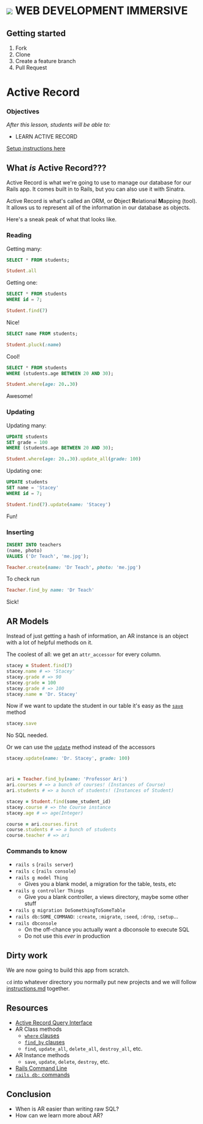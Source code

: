 # ![](https://ga-dash.s3.amazonaws.com/production/assets/logo-9f88ae6c9c3871690e33280fcf557f33.png)  WEB DEVELOPMENT IMMERSIVE

## Getting started

1. Fork
1. Clone
1. Create a feature branch
1. Pull Request

# Active Record

### Objectives
*After this lesson, students will be able to:*
- LEARN ACTIVE RECORD

[Setup instructions here](/setup.md#set-up)

## What _is_ Active Record???

Active Record is what we're going to use to manage our database for our Rails app. It comes built in to Rails, but you can also use it with Sinatra.

Active Record is what's called an ORM, or <b>O</b>bject <b>R</b>elational <b>M</b>apping (tool). It allows us to represent all of the information in our database as objects.

Here's a sneak peak of what that looks like.


### Reading

Getting many:
```sql
SELECT * FROM students;
```
```rb
Student.all
```

Getting one:
```sql
SELECT * FROM students
WHERE id = 7;
```
```rb
Student.find(7)
```

Nice!

```sql
SELECT name FROM students;
```
```ruby
Student.pluck(:name)
```

Cool!


```sql
SELECT * FROM students
WHERE (students.age BETWEEN 20 AND 30);
```
```ruby
Student.where(age: 20..30)
```

Awesome!

### Updating

Updating many:
```sql
UPDATE students
SET grade = 100
WHERE (students.age BETWEEN 20 AND 30);
```
```ruby
Student.where(age: 20..30).update_all(grade: 100)
```

Updating one:
```sql
UPDATE students
SET name = 'Stacey'
WHERE id = 7;
```
```ruby
Student.find(7).update(name: 'Stacey')
```

Fun!


### Inserting


```sql
INSERT INTO teachers
(name, photo)
VALUES ('Dr Teach', 'me.jpg');
```
```ruby
Teacher.create(name: 'Dr Teach', photo: 'me.jpg')
```

To check run 
```ruby
Teacher.find_by name: 'Dr Teach'
```

Sick!

## AR Models

Instead of just getting a hash of information, an AR instance is an object with a lot of helpful methods on it.

The coolest of all: we get an `attr_accessor` for every column.

```ruby
stacey = Student.find(7)
stacey.name # => 'Stacey'
stacey.grade # => 90
stacey.grade = 100
stacey.grade # => 100
stacey.name = 'Dr. Stacey'
```

Now if we want to update the student in our table it's easy as the [`save`](https://apidock.com/rails/ActiveRecord/Base/save) method
```ruby
stacey.save
```
No SQL needed.

Or we can use the [`update`](http://guides.rubyonrails.org/active_record_basics.html#update) method instead of the accessors
```ruby
stacey.update(name: 'Dr. Stacey', grade: 100)
```


#
```ruby
ari = Teacher.find_by(name: 'Professor Ari')
ari.courses # => a bunch of courses! (Instances of Course)
ari.students # => a bunch of students! (Instances of Student)

stacey = Student.find(some_student_id)
stacey.course # => the Course instance
stacey.age # => age(Integer)

course = ari.courses.first
course.students # => a bunch of students
course.teacher # => ari
```
### Commands to know

* `rails s` (`rails server`)
* `rails c` (`rails console`)
* `rails g model Thing`
  - Gives you a blank model, a migration for the table, tests, etc
* `rails g controller Things`
  - Give you a blank controller, a views directory, maybe some other stuff
* `rails g migration DoSomethingToSomeTable`
* `rails db:SOME_COMMAND`: `:create`, `:migrate`, `:seed`, `:drop`, `:setup`...
* `rails dbconsole`
  - On the off-chance you actually want a dbconsole to execute SQL
  - Do not use this *ever* in production


## Dirty work

We are now going to build this app from scratch.

`cd` into whatever directory you normally put new projects and we will follow [instructions.md](instructions.md#building-a-rails-app) together.

## Resources

* [Active Record Query Interface](http://guides.rubyonrails.org/active_record_querying.html)
* AR Class methods
  * [`where` clauses](https://apidock.com/rails/ActiveRecord/QueryMethods/where)
  * [`find_by` clauses](https://apidock.com/rails/v4.0.2/ActiveRecord/FinderMethods/find_by)
  * `find`, `update_all`, `delete_all`, `destroy_all`, etc.
* AR Instance methods
  * `save`, `update`, `delete`, `destroy`, etc.
* [Rails Command Line](http://guides.rubyonrails.org/command_line.html)
* [`rails db:` commands](http://jacopretorius.net/2014/02/all-rails-db-rake-tasks-and-what-they-do.html)

## Conclusion
- When is AR easier than writing raw SQL?
- How can we learn more about AR?
